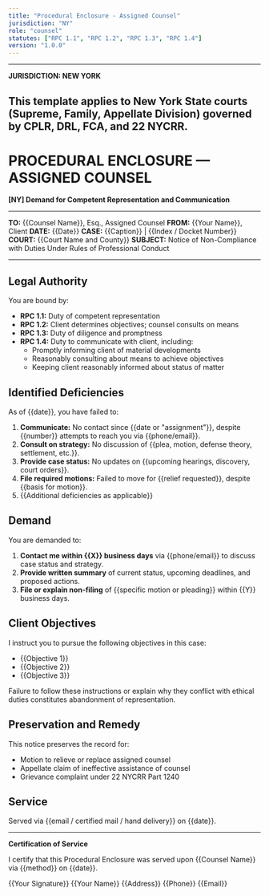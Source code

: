 ```yaml
---
title: "Procedural Enclosure - Assigned Counsel"
jurisdiction: "NY"
role: "counsel"
statutes: ["RPC 1.1", "RPC 1.2", "RPC 1.3", "RPC 1.4"]
version: "1.0.0"
---
```


---
**JURISDICTION: NEW YORK**

This template applies to New York State courts (Supreme, Family, Appellate Division) governed by CPLR, DRL, FCA, and 22 NYCRR.
---

# PROCEDURAL ENCLOSURE — ASSIGNED COUNSEL

**[NY] Demand for Competent Representation and Communication**

---

**TO:** {{Counsel Name}}, Esq., Assigned Counsel
**FROM:** {{Your Name}}, Client
**DATE:** {{Date}}
**CASE:** {{Caption}} | {{Index / Docket Number}}
**COURT:** {{Court Name and County}}
**SUBJECT:** Notice of Non-Compliance with Duties Under Rules of Professional Conduct

---

## Legal Authority

You are bound by:

- **RPC 1.1:** Duty of competent representation
- **RPC 1.2:** Client determines objectives; counsel consults on means
- **RPC 1.3:** Duty of diligence and promptness
- **RPC 1.4:** Duty to communicate with client, including:
  - Promptly informing client of material developments
  - Reasonably consulting about means to achieve objectives
  - Keeping client reasonably informed about status of matter

## Identified Deficiencies

As of {{date}}, you have failed to:

1. **Communicate:** No contact since {{date or "assignment"}}, despite {{number}} attempts to reach you via {{phone/email}}.
2. **Consult on strategy:** No discussion of {{plea, motion, defense theory, settlement, etc.}}.
3. **Provide case status:** No updates on {{upcoming hearings, discovery, court orders}}.
4. **File required motions:** Failed to move for {{relief requested}}, despite {{basis for motion}}.
5. {{Additional deficiencies as applicable}}

## Demand

You are demanded to:

1. **Contact me within {{X}} business days** via {{phone/email}} to discuss case status and strategy.
2. **Provide written summary** of current status, upcoming deadlines, and proposed actions.
3. **File or explain non-filing** of {{specific motion or pleading}} within {{Y}} business days.

## Client Objectives

I instruct you to pursue the following objectives in this case:

- {{Objective 1}}
- {{Objective 2}}
- {{Objective 3}}

Failure to follow these instructions or explain why they conflict with ethical duties constitutes abandonment of representation.

## Preservation and Remedy

This notice preserves the record for:

- Motion to relieve or replace assigned counsel
- Appellate claim of ineffective assistance of counsel
- Grievance complaint under 22 NYCRR Part 1240

## Service

Served via {{email / certified mail / hand delivery}} on {{date}}.

---

**Certification of Service**

I certify that this Procedural Enclosure was served upon {{Counsel Name}} via {{method}} on {{date}}.

{{Your Signature}}
{{Your Name}}
{{Address}}
{{Phone}}
{{Email}}
